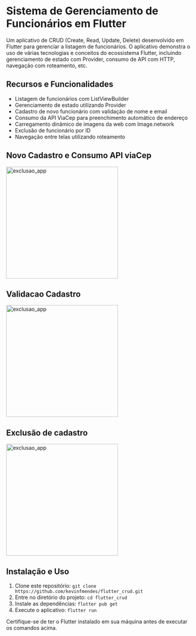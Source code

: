 # Sistema de Gerenciamento de Funcionários em Flutter

Um aplicativo de CRUD (Create, Read, Update, Delete) desenvolvido em Flutter para gerenciar a listagem de funcionários.
O aplicativo demonstra o uso de várias tecnologias e conceitos do ecossistema Flutter, incluindo gerenciamento de estado com Provider, consumo de API com HTTP, navegação com roteamento, etc.

## Recursos e Funcionalidades

- Listagem de funcionários com ListViewBuilder
- Gerenciamento de estado utilizando Provider
- Cadastro de novo funcionário com validação de nome e email
- Consumo da API ViaCep para preenchimento automático de endereço
- Carregamento dinâmico de imagens da web com Image.network
- Exclusão de funcionário por ID
- Navegação entre telas utilizando roteamento
  
## Novo Cadastro e Consumo API viaCep
<img src="https://github.com/kevinfmendes/flutter_crud/assets/81700559/f6a4258c-7c6f-4601-ae54-6b0209837487" alt="exclusao_app" width="300"/>

## Validacao Cadastro
<img src="https://github.com/kevinfmendes/flutter_crud/assets/81700559/591cf749-8396-4cbb-aa37-59082352bd10" alt="exclusao_app" width="300"/>

## Exclusão de cadastro
<img src="https://github.com/kevinfmendes/flutter_crud/assets/81700559/15890b81-e97c-43e6-8c40-dd231079d681" alt="exclusao_app" width="300"/>

## Instalação e Uso

1. Clone este repositório: `git clone https://github.com/kevinfmendes/flutter_crud.git`
2. Entre no diretório do projeto: `cd flutter_crud`
3. Instale as dependências: `flutter pub get`
4. Execute o aplicativo: `flutter run`

Certifique-se de ter o Flutter instalado em sua máquina antes de executar os comandos acima.
